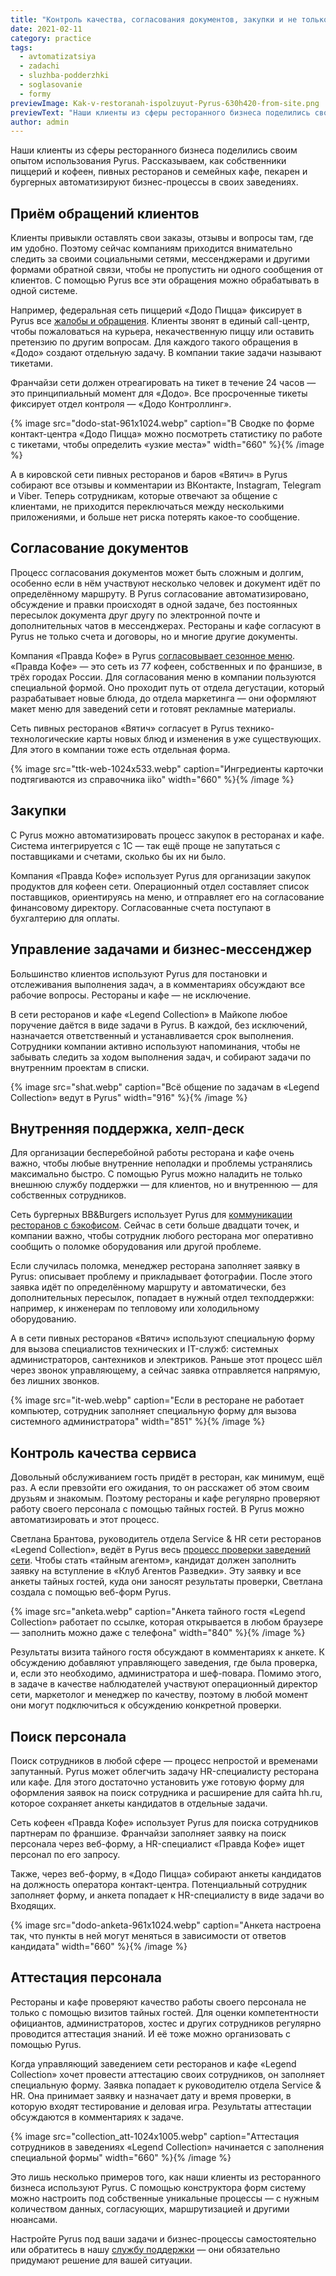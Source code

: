 ```yaml
---
title: "Контроль качества, согласования документов, закупки и не только: как компании из ресторанного бизнеса используют Pyrus"
date: 2021-02-11
category: practice
tags:
  - avtomatizatsiya
  - zadachi
  - sluzhba-podderzhki
  - soglasovanie
  - formy
previewImage: Kak-v-restoranah-ispolzuyut-Pyrus-630h420-from-site.png
previewText: "Наши клиенты из сферы ресторанного бизнеса поделились своим опытом использования Pyrus. Рассказываем, как собственники пиццерий и кофеен, пивных ресторанов и семейных кафе, пекарен и бургерных автоматизируют бизнес-процессы в своих заведениях."
author: admin
---
```

Наши клиенты из сферы ресторанного бизнеса поделились своим опытом использования Pyrus. Рассказываем, как собственники пиццерий и кофеен, пивных ресторанов и семейных кафе, пекарен и бургерных автоматизируют бизнес-процессы в своих заведениях.

## Приём обращений клиентов

Клиенты привыкли оставлять свои заказы, отзывы и вопросы там, где им удобно. Поэтому сейчас компаниям приходится внимательно следить за своими социальными сетями, мессенджерами и другими формами обратной связи, чтобы не пропустить ни одного сообщения от клиентов. С помощью Pyrus все эти обращения можно обрабатывать в одной системе.

Например, федеральная сеть пиццерий «Додо Пицца» фиксирует в Pyrus все [жалобы и обращения](https://pyrus.com/ru/blog/dodo-pizza-kontrol-kachestva-cherez-pyrus). Клиенты звонят в единый call-центр, чтобы пожаловаться на курьера, некачественную пиццу или оставить претензию по другим вопросам. Для каждого такого обращения в «Додо» создают отдельную задачу. В компании такие задачи называют тикетами.

Франчайзи сети должен отреагировать на тикет в течение 24 часов — это принципиальный момент для «Додо». Все просроченные тикеты фиксирует отдел контроля — «Додо Контроллинг».

{% image src="dodo-stat-961x1024.webp" caption="В Сводке по форме контакт-центра «Додо Пицца» можно посмотреть статистику по работе с тикетами, чтобы определить «узкие места»" width="660" %}{% /image %}

А в кировской сети пивных ресторанов и баров «Вятич» в Pyrus собирают все отзывы и комментарии из ВКонтакте, Instagram, Telegram и Viber. Теперь сотрудникам, которые отвечают за общение с клиентами, не приходится переключаться между несколькими приложениями, и больше нет риска потерять какое-то сообщение.

## Согласование документов

Процесс согласования документов может быть сложным и долгим, особенно если в нём участвуют несколько человек и документ идёт по определённому маршруту. В Pyrus согласование автоматизировано, обсуждение и правки происходят в одной задаче, без постоянных пересылок документа друг другу по электронной почте и дополнительных чатов в мессенджерах. Рестораны и кафе согласуют в Pyrus не только счета и договоры, но и многие другие документы. 

Компания «Правда Кофе» в Pyrus [согласовывает сезонное меню](https://pyrus.com/ru/blog/utro-nachinaetsya-s-kofe-i-pyrus). «Правда Кофе» — это сеть из 77 кофеен, собственных и по франшизе, в трёх городах России. Для согласования меню в компании пользуются специальной формой. Оно проходит путь от отдела дегустации, который разрабатывает новые блюда, до отдела маркетинга — они оформляют макет меню для заведений сети и готовят рекламные материалы.

Сеть пивных ресторанов «Вятич» согласует в Pyrus технико-технологические карты новых блюд и изменения в уже существующих. Для этого в компании тоже есть отдельная форма.

{% image src="ttk-web-1024x533.webp" caption="Ингредиенты карточки подтягиваются из справочника iiko" width="660" %}{% /image %}

## Закупки

С Pyrus можно автоматизировать процесс закупок в ресторанах и кафе. Система интегрируется с 1C — так ещё проще не запутаться с поставщиками и счетами, сколько бы их ни было.

Компания «Правда Кофе» использует Pyrus для организации закупок продуктов для кофеен сети. Операционный отдел составляет список поставщиков, ориентируясь на меню, и отправляет его на согласование финансовому директору. Согласованные счета поступают в бухгалтерию для оплаты.

## Управление задачами и бизнес-мессенджер

Большинство клиентов используют Pyrus для постановки и отслеживания выполнения задач, а в комментариях обсуждают все рабочие вопросы. Рестораны и кафе — не исключение.

В сети ресторанов и кафе «Legend Collection» в Майкопе любое поручение даётся в виде задачи в Pyrus. В каждой, без исключений, назначается ответственный и устанавливается срок выполнения. Сотрудники компании активно используют напоминания, чтобы не забывать следить за ходом выполнения задач, и собирают задачи по внутренним проектам в списки.

{% image src="shat.webp" caption="Всё общение по задачам в «Legend Collection» ведут в Pyrus" width="916" %}{% /image %}

## Внутренняя поддержка, хелп-деск

Для организации бесперебойной работы ресторана и кафе очень важно, чтобы любые внутренние неполадки и проблемы устранялись максимально быстро. С помощью Pyrus можно наладить не только внешнюю службу поддержки — для клиентов, но и внутреннюю — для собственных сотрудников.

Сеть бургерных BB&Burgers использует Pyrus для [коммуникации ресторанов с бэкофисом](https://pyrus.com/ru/blog/kejs-bb-burgers-kak-pyrus-pomogaet-gotovit-burgery). Сейчас в сети больше двадцати точек, и компании важно, чтобы сотрудник любого ресторана мог оперативно сообщить о поломке оборудования или другой проблеме.

Если случилась поломка, менеджер ресторана заполняет заявку в Pyrus: описывает проблему и прикладывает фотографии. После этого заявка идёт по определённому маршруту и автоматически, без дополнительных пересылок, попадает в нужный отдел техподдержки: например, к инженерам по тепловому или холодильному оборудованию.

А в сети пивных ресторанов «Вятич» используют специальную форму для вызова специалистов технических и IT-служб: системных администраторов, сантехников и электриков. Раньше этот процесс шёл через звонок управляющему, а сейчас заявка отправляется напрямую, без лишних звонков.

{% image src="it-web.webp" caption="Если в ресторане не работает компьютер, сотрудник заполняет специальную форму для вызова системного администратора" width="851" %}{% /image %}

## Контроль качества сервиса

Довольный обслуживанием гость придёт в ресторан, как минимум, ещё раз. А если превзойти его ожидания, то он расскажет об этом своим друзьям и знакомым. Поэтому рестораны и кафе регулярно проверяют работу своего персонала с помощью тайных гостей. В Pyrus можно автоматизировать и этот процесс.

Светлана Брантова, руководитель отдела Service & HR сети ресторанов «Legend Collection», ведёт в Pyrus весь [процесс проверки заведений сети](https://pyrus.com/ru/blog/gost-tajnyj-gost-kak-ustroen-klub-agentov-razvedki-seti-restoranov-i-kafe-v-majkope). Чтобы стать «тайным агентом», кандидат должен заполнить заявку на вступление в «Клуб Агентов Разведки». Эту заявку и все анкеты тайных гостей, куда они заносят результаты проверки, Светлана создала с помощью веб-форм Pyrus.

{% image src="anketa.webp" caption="Анкета тайного гостя «Legend Collection» работает по ссылке, которая открывается в любом браузере — заполнить можно даже с телефона" width="840" %}{% /image %}

Результаты визита тайного гостя обсуждают в комментариях к анкете. К обсуждению добавляют управляющего заведения, где была проверка, и, если это необходимо, администратора и шеф-повара. Помимо этого, в задаче в качестве наблюдателей участвуют операционный директор сети, маркетолог и менеджер по качеству, поэтому в любой момент они могут подключиться к обсуждению конкретной проверки.

## Поиск персонала

Поиск сотрудников в любой сфере — процесс непростой и временами запутанный. Pyrus может облегчить задачу HR-специалисту ресторана или кафе. Для этого достаточно установить уже готовую форму для оформления заявок на поиск сотрудника и расширение для сайта hh.ru, которое сохраняет анкеты кандидатов в отдельные задачи.

Сеть кофеен «Правда Кофе» использует Pyrus для поиска сотрудников партнерам по франшизе. Франчайзи заполняет заявку на поиск персонала через веб-форму, а HR-специалист «Правда Кофе» ищет персонал по его запросу.

Также, через веб-форму, в «Додо Пицца» собирают анкеты кандидатов на должность оператора контакт-центра. Потенциальный сотрудник заполняет форму, и анкета попадает к HR-специалисту в виде задачи во Входящих.

{% image src="dodo-anketa-961x1024.webp" caption="Анкета настроена так, что пункты в ней могут меняться в зависимости от ответов кандидата" width="660" %}{% /image %}

## Аттестация персонала

Рестораны и кафе проверяют качество работы своего персонала не только с помощью визитов тайных гостей. Для оценки компетентности официантов, администраторов, хостес и других сотрудников регулярно проводится аттестация знаний. И её тоже можно организовать с помощью Pyrus.

Когда управляющий заведением сети ресторанов и кафе «Legend Collection» хочет провести аттестацию своих сотрудников, он заполняет специальную форму. Заявка попадает к руководителю отдела Service & HR. Она принимает заявку и назначает дату и время проверки, в которую входят тестирование и деловая игра. Результаты аттестации обсуждаются в комментариях к задаче.

{% image src="collection_att-1024x1005.webp" caption="Аттестация сотрудников в заведениях «Legend Collection» начинается с заполнения специальной формы" width="660" %}{% /image %}

Это лишь несколько примеров того, как наши клиенты из ресторанного бизнеса используют Pyrus. С помощью конструктора форм систему можно настроить под собственные уникальные процессы — с нужным количеством данных, согласующих, маршрутизацией и другими нюансами. 

Настройте Pyrus под ваши задачи и бизнес-процессы самостоятельно или обратитесь в нашу [службу поддержки](mailto:support@pyrus.com) — они обязательно придумают решение для вашей ситуации.